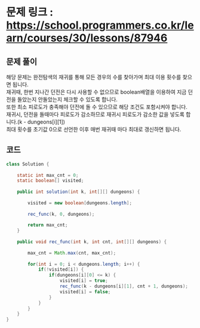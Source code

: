 # 문제 링크 : https://school.programmers.co.kr/learn/courses/30/lessons/87946

## 문제 풀이 
해당 문제는 완전탐색의 재귀를 통해 모든 경우의 수를 찾아가며 최대 이용 횟수를 찾으면 됩니다.<br/>
재귀때, 한번 지나간 던전은 다시 사용할 수 없으므로 boolean배열을 이용하여 지금 던전을 돌았는지 안돌았는지 체크할 수 있도록 합니다.<br/>
또한 최소 피로도가 충족해야 던전에 돌 수 있으므로 해당 조건도 포함시켜야 합니다.<br/>
재귀시, 던전을 돌때마다 피로도가 감소하므로 재귀시 피로도가 감소한 값을 넣도록 합니다.(k - dungeons[i][1])<br/>
최대 횟수를 초기값 0으로 선언한 이후 매번 재귀때 마다 최대로 갱신하면 됩니다.<br/>


## 코드
```java
class Solution {
    
    static int max_cnt = 0;
    static boolean[] visited;
    
    public int solution(int k, int[][] dungeons) {
        
        visited = new boolean[dungeons.length];
        
        rec_func(k, 0, dungeons);
        
        return max_cnt;
    }
    
    public void rec_func(int k, int cnt, int[][] dungeons) {
        
        max_cnt = Math.max(cnt, max_cnt);
        
        for(int i = 0; i < dungeons.length; i++) {
            if(!visited[i]) {
                if(dungeons[i][0] <= k) {
                    visited[i] = true;
                    rec_func(k - dungeons[i][1], cnt + 1, dungeons);
                    visited[i] = false;
                }
            }
        }
    }
}
```